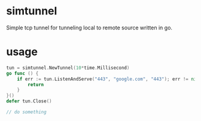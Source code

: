 # simtunnel
Simple tcp tunnel for tunneling local to remote source written in go.

# usage
```GO
tun = simtunnel.NewTunnel(10*time.Millisecond)
go func () {
    if err := tun.ListenAndServe("443", "google.com", "443"); err != nil {
        return
    }
}()
defer tun.Close()

// do something
```